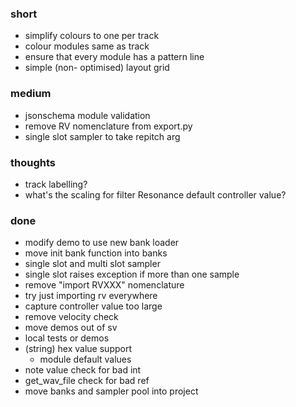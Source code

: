 ### short

- simplify colours to one per track
- colour modules same as track
- ensure that every module has a pattern line
- simple (non- optimised) layout grid

### medium

- jsonschema module validation
- remove RV nomenclature from export.py
- single slot sampler to take repitch arg

### thoughts

- track labelling?
- what's the scaling for filter Resonance default controller value?

### done

- modify demo to use new bank loader
- move init bank function into banks
- single slot and multi slot sampler
- single slot raises exception if more than one sample
- remove "import RVXXX" nomenclature
- try just importing rv everywhere
- capture controller value too large
- remove velocity check
- move demos out of sv
- local tests or demos
- (string) hex value support 
  - module default values
- note value check for bad int
- get_wav_file check for bad ref
- move banks and sampler pool into project
